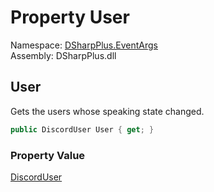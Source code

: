 # Property User

Namespace: [DSharpPlus.EventArgs](DSharpPlus.EventArgs.md)  
Assembly: DSharpPlus.dll

## <a id="DSharpPlus_EventArgs_UserSpeakingEventArgs_User"></a>User

Gets the users whose speaking state changed.

```csharp
public DiscordUser User { get; }
```

### Property Value

[DiscordUser](DSharpPlus.Entities.DiscordUser.md)

